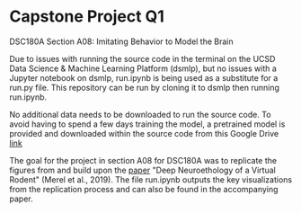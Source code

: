 # Capstone Project Q1
DSC180A Section A08: Imitating Behavior to Model the Brain

Due to issues with running the source code in the terminal on the UCSD Data Science & Machine Learning Platform (dsmlp), but no issues with a Jupyter notebook on dsmlp, run.ipynb is being used as a substitute for a run.py file. This repository can be run by cloning it to dsmlp then running run.ipynb. 

No additional data needs to be downloaded to run the source code. To avoid having to spend a few days training the model, a pretrained model is provided and downloaded within the source code from this Google Drive [link](https://drive.google.com/file/d/13Xug1PoJ3bl3Ya9MTM0p-AR513mtsIVR/view)

The goal for the project in section A08 for DSC180A was to replicate the figures from and build upon the [paper](https://arxiv.org/abs/1911.09451) "Deep Neuroethology of a Virtual Rodent" (Merel et al., 2019). The file run.ipynb outputs the key visualizations from the replication process and can also be found in the accompanying paper.
